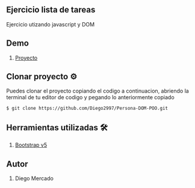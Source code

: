 ## Ejercicio lista de tareas

Ejercicio utizando javascript y DOM

## Demo

1. [Proyecto](https://persona-dom-formulario.netlify.app/)

## Clonar proyecto ⚙️
 Puedes clonar el proyecto copiando el codigo a continuacion, abriendo la terminal de tu editor de codigo y pegando lo anteriormente copiado

`$ git clone https://github.com/Diego2997/Persona-DOM-POO.git`

## Herramientas utilizadas 🛠️

1. [Bootstrap v5](https://getbootstrap.com/)

## Autor

1. Diego Mercado
